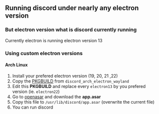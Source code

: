 ## Running discord under nearly any electron version

### But electron version what is discord currently running
Currently electron is running electron version 13

### Using custom electron versions

#### Arch Linux
1. Install your prefered electron version (19, 20, 21 ,22)
2. Copy the [PKGBUILD](https://aur.archlinux.org/cgit/aur.git/plain/PKGBUILD?h=discord_arch_electron_wayland) from `discord_arch_electron_wayland` 
3. Edit this **PKGBUILD** and replace every `electron13` by you prefered version (ie. `electron22`)
4. Go to [openasar](https://openasar.dev) and download the **app.asar**
5. Copy this file to `/usr/lib/discord/app.asar` (overwrite the current file)
6. You can run discord
